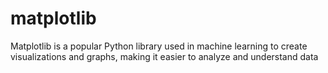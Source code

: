# matplotlib
Matplotlib is a popular Python library used in machine learning to create visualizations and graphs, making it easier to analyze and understand data
